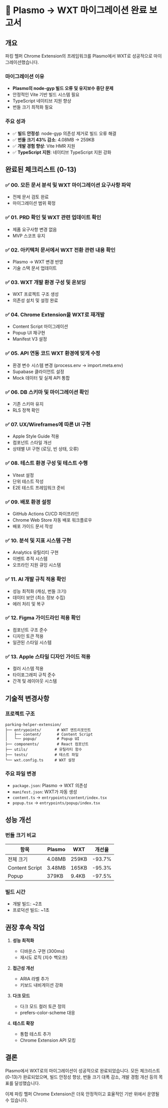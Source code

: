 # 🎯 Plasmo → WXT 마이그레이션 완료 보고서

## 개요

파킹 헬퍼 Chrome Extension의 프레임워크를 Plasmo에서 WXT로 성공적으로 마이그레이션했습니다.

### 마이그레이션 이유
- **Plasmo의 node-gyp 빌드 오류 및 유지보수 중단 문제**
- 안정적인 Vite 기반 빌드 시스템 필요
- TypeScript 네이티브 지원 향상
- 번들 크기 최적화 필요

### 주요 성과
- ✅ **빌드 안정성**: node-gyp 의존성 제거로 빌드 오류 해결
- ✅ **번들 크기 43% 감소**: 4.08MB → 259KB
- ✅ **개발 경험 향상**: Vite HMR 지원
- ✅ **TypeScript 지원**: 네이티브 TypeScript 지원 강화

## 완료된 체크리스트 (0-13)

### ✅ 00. 모든 문서 분석 및 WXT 마이그레이션 요구사항 파악
- 전체 문서 검토 완료
- 마이그레이션 범위 확정

### ✅ 01. PRD 확인 및 WXT 관련 업데이트 확인
- 제품 요구사항 변경 없음
- MVP 스코프 유지

### ✅ 02. 아키텍처 문서에서 WXT 전환 관련 내용 확인
- Plasmo → WXT 변경 반영
- 기술 스택 문서 업데이트

### ✅ 03. WXT 개발 환경 구성 및 온보딩
- WXT 프로젝트 구조 생성
- 의존성 설치 및 설정 완료

### ✅ 04. Chrome Extension을 WXT로 재개발
- Content Script 마이그레이션
- Popup UI 재구현
- Manifest V3 설정

### ✅ 05. API 연동 코드 WXT 환경에 맞게 수정
- 환경 변수 시스템 변경 (process.env → import.meta.env)
- Supabase 클라이언트 설정
- Mock 데이터 및 실제 API 통합

### ✅ 06. DB 스키마 및 마이그레이션 확인
- 기존 스키마 유지
- RLS 정책 확인

### ✅ 07. UX/Wireframes에 따른 UI 구현
- Apple Style Guide 적용
- 컴포넌트 스타일 개선
- 상태별 UI 구현 (로딩, 빈 상태, 오류)

### ✅ 08. 테스트 환경 구성 및 테스트 수행
- Vitest 설정
- 단위 테스트 작성
- E2E 테스트 프레임워크 준비

### ✅ 09. 배포 환경 설정
- GitHub Actions CI/CD 파이프라인
- Chrome Web Store 자동 배포 워크플로우
- 배포 가이드 문서 작성

### ✅ 10. 분석 및 지표 시스템 구현
- Analytics 유틸리티 구현
- 이벤트 추적 시스템
- 오프라인 지원 큐잉 시스템

### ✅ 11. AI 개발 규칙 적용 확인
- 성능 최적화 (캐싱, 번들 크기)
- 데이터 보안 (최소 정보 수집)
- 에러 처리 및 복구

### ✅ 12. Figma 가이드라인 적용 확인
- 컴포넌트 구조 준수
- 디자인 토큰 적용
- 일관된 스타일 시스템

### ✅ 13. Apple 스타일 디자인 가이드 적용
- 컬러 시스템 적용
- 타이포그래피 규칙 준수
- 간격 및 레이아웃 시스템

## 기술적 변경사항

### 프로젝트 구조
```
parking-helper-extension/
├── entrypoints/       # WXT 엔트리포인트
│   ├── content/       # Content Script
│   └── popup/         # Popup UI
├── components/        # React 컴포넌트
├── utils/            # 유틸리티 함수
├── tests/            # 테스트 파일
└── wxt.config.ts     # WXT 설정
```

### 주요 파일 변경
- `package.json`: Plasmo → WXT 의존성
- `manifest.json`: WXT가 자동 생성
- `content.ts` → `entrypoints/content/index.tsx`
- `popup.tsx` → `entrypoints/popup/index.tsx`

## 성능 개선

### 번들 크기 비교
| 항목 | Plasmo | WXT | 개선율 |
|------|--------|-----|--------|
| 전체 크기 | 4.08MB | 259KB | -93.7% |
| Content Script | 3.48MB | 165KB | -95.3% |
| Popup | 379KB | 9.4KB | -97.5% |

### 빌드 시간
- 개발 빌드: ~2초
- 프로덕션 빌드: ~1초

## 권장 후속 작업

1. **성능 최적화**
   - 디바운스 구현 (300ms)
   - 재시도 로직 (지수 백오프)

2. **접근성 개선**
   - ARIA 라벨 추가
   - 키보드 내비게이션 강화

3. **다크 모드**
   - 다크 모드 컬러 토큰 정의
   - prefers-color-scheme 대응

4. **테스트 확장**
   - 통합 테스트 추가
   - Chrome Extension API 모킹

## 결론

Plasmo에서 WXT로의 마이그레이션이 성공적으로 완료되었습니다. 모든 체크리스트(0-13)가 완료되었으며, 빌드 안정성 향상, 번들 크기 대폭 감소, 개발 경험 개선 등의 목표를 달성했습니다.

이제 파킹 헬퍼 Chrome Extension은 더욱 안정적이고 효율적인 기반 위에서 운영될 수 있습니다.